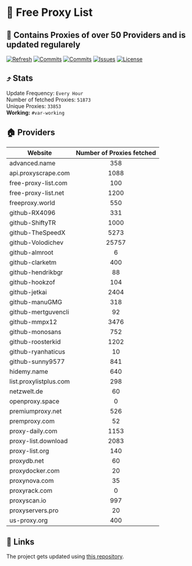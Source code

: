 # 🎉 Free Proxy List 

## 🚀 Contains Proxies of over 50 Providers and is updated regularely

[![Refresh](https://github.com/saschazesiger/Free-Proxies/actions/workflows/update.yml/badge.svg)](https://github.com/saschazesiger/Free-Proxies/actions/workflows/update.yml)
[![Commits](https://img.shields.io/github/last-commit/saschazesiger/Free-Proxies?style=flat&logo=github)](https://github.com/saschazesiger/Free-Proxies/commits/main)
[![Commits](https://img.shields.io/github/commit-activity/w/saschazesiger/Free-Proxies?style=flat&logo=github)](https://github.com/saschazesiger/Free-Proxies/commits/main)
[![Issues](https://img.shields.io/github/issues/saschazesiger/Free-Proxies?style=flat&logo=github)](https://github.com/saschazesiger/Free-Proxies/issues)
[![License](https://img.shields.io/github/license/saschazesiger/Free-Proxies?style=flat&logo=github)](https://github.com/saschazesiger/Free-Proxies/blob/main/LICENSE)

## ⤴️ Stats

Update Frequency: ```Every Hour```\
Number of fetched Proxies: ```51873```\
Unique Proxies: ```33853```\
**Working:** ```#var-working```

## 🏠 Providers
| Website  | Number of Proxies fetched |
| ------------- |:-------------:|
|advanced.name|358
api.proxyscrape.com|1088
free-proxy-list.com|100
free-proxy-list.net|1200
freeproxy.world|550
github-RX4096|331
github-ShiftyTR|1000
github-TheSpeedX|5273
github-Volodichev|25757
github-almroot|6
github-clarketm|400
github-hendrikbgr|88
github-hookzof|104
github-jetkai|2404
github-manuGMG|318
github-mertguvencli|92
github-mmpx12|3476
github-monosans|752
github-roosterkid|1202
github-ryanhaticus|10
github-sunny9577|841
hidemy.name|640
list.proxylistplus.com|298
netzwelt.de|60
openproxy.space|0
premiumproxy.net|526
premproxy.com|52
proxy-daily.com|1153
proxy-list.download|2083
proxy-list.org|140
proxydb.net|60
proxydocker.com|20
proxynova.com|35
proxyrack.com|0
proxyscan.io|997
proxyservers.pro|20
us-proxy.org|400


## 🔗 Links

The project gets updated using [this repository](https://github.com/saschazesiger/Proxy-Grabber-and-Checker).
